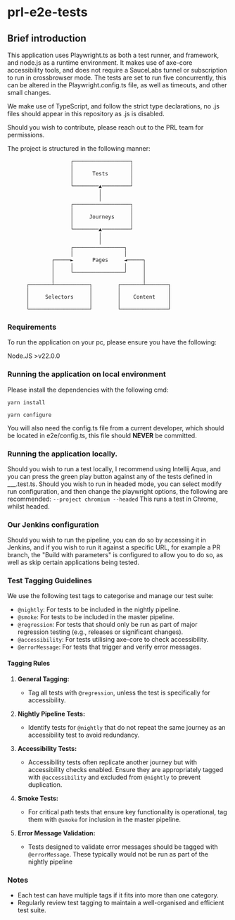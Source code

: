 # prl-e2e-tests

## Brief introduction

This application uses Playwright.ts as both a test runner, and framework, and node.js as a runtime environment. It makes use of axe-core accessibility tools, and does not require a SauceLabs tunnel or subscription to run in crossbrowser mode. The tests are set to run five concurrently, this can be altered in the Playwright.config.ts file, as well as timeouts, and other small changes.

We make use of TypeScript, and follow the strict type declarations, no .js files should appear in this repository as .js is disabled.

Should you wish to contribute, please reach out to the PRL team for permissions.

The project is structured in the following manner:

                        ┌──────────────────┐
                        │                  │
                        │      Tests       │
                        │                  │
                        └────────▲─────────┘
                                 │
                                 │
                        ┌──────────────────┐
                        │                  │
                        │     Journeys     │
                        │                  │
                        └────────▲─────────┘
                                 │
                                 │
                        ┌────────────────┐
                        │                │
                  ┌─────►      Pages     ◄─────┐
                  │     │                │     │
                  │     └────────────────┘     │
                  │                            │
          ┌───────┴───────────┐        ┌───────┴───────┐
          │                   │        │               │
          │     Selectors     │        │    Content    │
          │                   │        │               │
          └───────────────────┘        └───────────────┘

### Requirements

To run the application on your pc, please ensure you have the following:

Node.JS >v22.0.0

### Running the application on local environment

Please install the dependencies with the following cmd:

`yarn install`

`yarn configure`

You will also need the config.ts file from a current developer, which should be located in e2e/config.ts, this file should **NEVER** be committed.

### Running the application locally.

Should you wish to run a test locally, I recommend using Intellij Aqua, and you can press the green play button against any of the tests defined in \_\_\_.test.ts.
Should you wish to run in headed mode, you can select modify run configuration, and then change the playwright options, the following are recommended:
`--project chromium --headed`
This runs a test in Chrome, whilst headed.

### Our Jenkins configuration

Should you wish to run the pipeline, you can do so by accessing it in Jenkins, and if you wish to run it against a specific URL, for example a PR branch, the "Build with parameters" is configured to allow you to do so, as well as skip certain applications being tested.

### Test Tagging Guidelines

We use the following test tags to categorise and manage our test suite:

- `@nightly`: For tests to be included in the nightly pipeline.
- `@smoke`: For tests to be included in the master pipeline.
- `@regression`: For tests that should only be run as part of major regression testing (e.g., releases or significant changes).
- `@accessibility`: For tests utilising axe-core to check accessibility.
- `@errorMessage`: For tests that trigger and verify error messages.

#### Tagging Rules

1. **General Tagging:**
   - Tag all tests with `@regression`, unless the test is specifically for accessibility.
2. **Nightly Pipeline Tests:**

   - Identify tests for `@nightly` that do not repeat the same journey as an accessibility test to avoid redundancy.

3. **Accessibility Tests:**

   - Accessibility tests often replicate another journey but with accessibility checks enabled. Ensure they are appropriately tagged with `@accessibility` and excluded from `@nightly` to prevent duplication.

4. **Smoke Tests:**

   - For critical path tests that ensure key functionality is operational, tag them with `@smoke` for inclusion in the master pipeline.

5. **Error Message Validation:**
   - Tests designed to validate error messages should be tagged with `@errorMessage`. These typically would not be run as part of the nightly pipeline

### Notes

- Each test can have multiple tags if it fits into more than one category.
- Regularly review test tagging to maintain a well-organised and efficient test suite.
